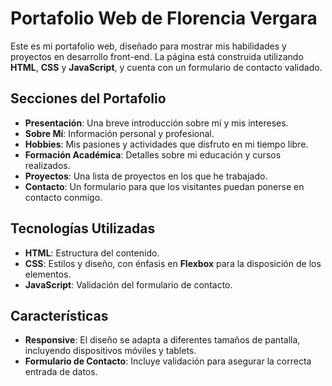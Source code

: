 # Portafolio Web de Florencia Vergara

Este es mi portafolio web, diseñado para mostrar mis habilidades y proyectos en desarrollo front-end. La página está construida utilizando **HTML**, **CSS** y **JavaScript**, y cuenta con un formulario de contacto validado.

## Secciones del Portafolio

- **Presentación**: Una breve introducción sobre mí y mis intereses.
- **Sobre Mí**: Información personal y profesional.
- **Hobbies**: Mis pasiones y actividades que disfruto en mi tiempo libre.
- **Formación Académica**: Detalles sobre mi educación y cursos realizados.
- **Proyectos**: Una lista de proyectos en los que he trabajado.
- **Contacto**: Un formulario para que los visitantes puedan ponerse en contacto conmigo.

## Tecnologías Utilizadas

- **HTML**: Estructura del contenido.
- **CSS**: Estilos y diseño, con énfasis en **Flexbox** para la disposición de los elementos.
- **JavaScript**: Validación del formulario de contacto.

## Características

- **Responsive**: El diseño se adapta a diferentes tamaños de pantalla, incluyendo dispositivos móviles y tablets.
- **Formulario de Contacto**: Incluye validación para asegurar la correcta entrada de datos.


